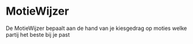 # MotieWijzer
De MotieWijzer bepaalt aan de hand van je kiesgedrag op moties welke partij het beste bij je past
